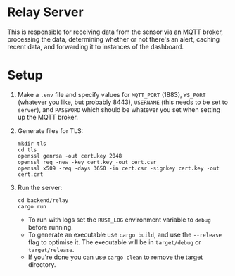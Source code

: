 # Relay Server

This is responsible for receiving data from the sensor via an MQTT broker, processing the data, determining whether or not there's an alert, caching recent data, and forwarding it to instances of the dashboard.

# Setup

1. Make a `.env` file and specify values for `MQTT_PORT` (1883), `WS_PORT` (whatever you like, but probably 8443), `USERNAME` (this needs to be set to `server`), and `PASSWORD` which should be whatever you set when setting up the MQTT broker.

2. Generate files for TLS:

    ```
    mkdir tls
    cd tls
    openssl genrsa -out cert.key 2048
    openssl req -new -key cert.key -out cert.csr
    openssl x509 -req -days 3650 -in cert.csr -signkey cert.key -out cert.crt
    ```

3. Run the server:

    ```
    cd backend/relay
    cargo run
    ```

    - To run with logs set the `RUST_LOG` environment variable to `debug` before running.
    - To generate an executable use `cargo build`, and use the `--release` flag to optimise it. The executable will be in `target/debug` or `target/release`.
    - If you're done you can use `cargo clean` to remove the target directory.
